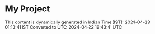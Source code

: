 # My Project

This content is dynamically generated in Indian Time (IST): 2024-04-23 01:13:41 IST
Converted to UTC: 2024-04-22 19:43:41 UTC
